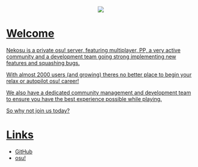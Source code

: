 <h1 align="center"><a href="http://datenshi.pw"><img src="https://tesuko.moe/static/nekos.png"></h1>

# Welcome

Nekosu is a private osu! server, featuring multiplayer, PP, a very active community and a development team going strong implementing new features and squashing bugs.

With almost 2000 users (and growing) theres no better place to begin your relax or autopilot osu! career!

We also have a dedicated community management and development team to ensure you have the best experience possible while playing. 
 
So why not join us today?

# Links

- [GitHub](https://github.com/osuneko)
- [osu!](https://nekos.cc)
